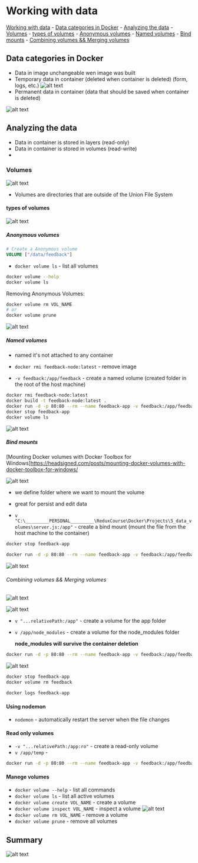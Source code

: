 # Working with data

[Working with data](#working-with-data)
    - [Data categories in Docker](#data-categories-in-docker)
    - [Analyzing the data](#analyzing-the-data)
    - [Volumes](#volumes)
        - [types of volumes](#types-of-volumes)
        - [Anonymous volumes](#anonymous-volumes)
        - [Named volumes](#named-volumes)
        - [Bind mounts](#bind-mounts)
            - [Combining volumes && Merging volumes](#combining-volumes--mering-volumes)

## Data categories in Docker

- Data in image unchangeable wen image was built
- Temporary data in container (deleted when container is deleted) (form, logs, etc.)
![alt text](image-14.png)
- Permanent data in container (data that should be saved when container is deleted)

![alt text](image-15.png)

## Analyzing the data

- Data in container is stored in layers (read-only)
- Data in container is stored in volumes (read-write)
-

### Volumes

![alt text](image-16.png)

- Volumes are directories that are outside of the Union File System

#### types of volumes

![alt text](image-18.png)

##### Anonymous volumes

```Dockerfile
# Create a Anonymous volume
VOLUME ["/data/feedback"]
```

- `docker volume ls` - list all volumes

```bash
docker volume --help
docker volume ls
```

Removing Anonymous Volumes:

```bash
docker volume rm VOL_NAME
# or
docker volume prune
```

![alt text](image-17.png)

##### Named volumes

- named it's not attached to any container

- `docker rmi feedback-node:latest` - remove image
- `-v feedback:/app/feedback` - create a named volume (created folder in the root of the host machine)

```bash
docker rmi feedback-node:latest
docker build -t feedback-node:latest .
docker run -d -p 80:80 --rm --name feedback-app -v feedback:/app/feedback feedback-node:latest
docker stop feedback-app
docker volume ls
```

![alt text](image-19.png)

##### Bind mounts

[Mounting Docker volumes with Docker Toolbox for Windows]<https://headsigned.com/posts/mounting-docker-volumes-with-docker-toolbox-for-windows/>

![alt text](image-20.png)

- we define folder where we want to mount the volume
- great for persist and edit data

- `v "C:\_________PERSONAL_________\ReduxCourse\Docker\Projects\5_data_volumes\server.js:/app"` - create a bind mount (mount the file from the host machine to the container)

```bash
docker stop feedback-app

docker run -d -p 80:80 --rm --name feedback-app -v feedback:/app/feedback -v "C:\_________PERSONAL_________\ReduxCourse\Docker\Projects\5_data_volumes\server.js:/app" feedback-node:latest
```

![alt text](image-21.png)

###### Combining volumes && Merging volumes

![alt text](image-24.png)

![alt text](image-22.png)

- `v "...relativePath:/app"` - create a volume for the app folder
- `v /app/node_modules` - create a volume for the node_modules folder

    **node_modules will survive the container deletion**

```bash
docker run -d -p 80:80 --rm --name feedback-app -v feedback:/app/feedback -v "...relativePath:/app" -v /app/node_modules feedback-node:latest
```

![alt text](image-23.png)

```bash
docker stop feedback-app
docker volume rm feedback

docker logs feedback-app
```

#### Using nodemon

- `nodemon` - automatically restart the server when the file changes

#### Read only volumes

- `-v "...relativePath:/app:ro"` - create a read-only volume
- `v /app/temp` -

```bash
docker run -d -p 80:80 --rm --name feedback-app -v feedback:/app/feedback -v "...relativePath:/app:ro" -v /app/node_modules feedback-node:latest
```

#### Manege volumes

- `docker volume --help` - list all commands
- `docker volume ls` - list all active volumes
- `docker volume create VOL_NAME` - create a volume
- `docker volume inspect VOL_NAME` - inspect a volume
![alt text](image-26.png)
- `docker volume rm VOL_NAME` - remove a volume
- `docker volume prune` - remove all volumes

## Summary

![alt text](image-25.png)
